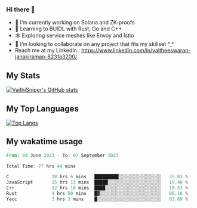 ### Hi there 👋

- 🔭 I’m currently working on Solana and ZK-proofs
- 📖 Learning to BUIDL with Rust, Go and C++
- 🕸️ Exploring service meshes like Envoy and Istio
- 👯 I’m looking to collaborate on any project that fits my skillset ^_^
- Reach me at my LinkedIn : https://www.linkedin.com/in/vaitheeswaran-janakiraman-8231a3200/

## My Stats
[![VaithiSniper's GitHub stats](https://github-readme-stats.vercel.app/api?username=VaithiSniper&hide=stars&theme=radical)](https://github.com/anuraghazra/github-readme-stats)

## My Top Languages

[![Top Langs](https://github-readme-stats.vercel.app/api/top-langs/?username=VaithiSniper&layout=compact)](https://github.com/anuraghazra/github-readme-stats)

## My wakatime usage

<!--START_SECTION:waka-->

```rust
From: 04 June 2023 - To: 07 September 2023

Total Time: 77 hrs 44 mins

C                28 hrs 6 mins   █████████░░░░░░░░░░░░░░░░   35.83 %
JavaScript       15 hrs 13 mins  █████░░░░░░░░░░░░░░░░░░░░   19.40 %
C++              12 hrs 10 mins  ████░░░░░░░░░░░░░░░░░░░░░   15.53 %
Rust             4 hrs 50 mins   █▓░░░░░░░░░░░░░░░░░░░░░░░   06.16 %
Yacc             3 hrs 3 mins    █░░░░░░░░░░░░░░░░░░░░░░░░   03.89 %
```

<!--END_SECTION:waka-->
